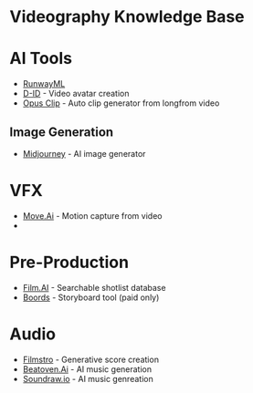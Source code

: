 # Videography Knowledge Base

# AI Tools
- [RunwayML](https://runwayml.com)
- [D-ID](https://www.d-id.com/creative-reality-studio/) - Video avatar creation
- [Opus Clip](https://www.opus.pro) - Auto clip generator from longfrom video

## Image Generation
- [Midjourney](https://www.midjourney.com) - AI image generator


# VFX
- [Move.Ai](https://www.move.ai) - Motion capture from video
- 

# Pre-Production
- [Film.AI](https://beta.flim.ai) - Searchable shotlist database
- [Boords](https://boords.com) - Storyboard tool (paid only)

# Audio
- [Filmstro](https://filmstro.com) - Generative score creation
- [Beatoven.Ai](https://www.beatoven.ai) - AI music generation
- [Soundraw.io](https://soundraw.io) - AI music genreation
  

